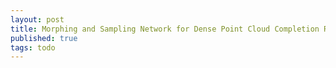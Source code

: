 ```yaml
---
layout: post
title: Morphing and Sampling Network for Dense Point Cloud Completion Review
published: true
tags: todo
---
```

